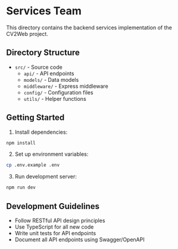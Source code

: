# Services Team

This directory contains the backend services implementation of the CV2Web project.

## Directory Structure

- `src/` - Source code
  - `api/` - API endpoints
  - `models/` - Data models
  - `middleware/` - Express middleware
  - `config/` - Configuration files
  - `utils/` - Helper functions

## Getting Started

1. Install dependencies:

```bash
npm install
```

2. Set up environment variables:

```bash
cp .env.example .env
```

3. Run development server:

```bash
npm run dev
```

## Development Guidelines

- Follow RESTful API design principles
- Use TypeScript for all new code
- Write unit tests for API endpoints
- Document all API endpoints using Swagger/OpenAPI
